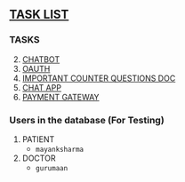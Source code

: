 ## [TASK LIST](https://docs.google.com/spreadsheets/d/1iQy-xua6GSUUSTiHlJAx0tA9JE3rLR_C984T4UJYZNg/edit#gid=0)

### TASKS
<!--1. [CT SCAN](https://www.kaggle.com/daenys2000/unet-segmentation)
    * [DATASET](https://www.kaggle.com/andrewmvd/covid19-ct-scans/code)
6. [XRAY CLASSIFIER ](https://medium.com/pytorch/image-similarity-search-in-pytorch-1a744cf3469)
3. Frontend
-->
2. [CHATBOT](https://medium.com/voice-tech-podcast/how-to-create-chatbot-using-rasa-82954e141ae7) 
3. [OAUTH](https://simpleisbetterthancomplex.com/tutorial/2016/10/24/how-to-add-social-login-to-django.html)
4. [IMPORTANT COUNTER QUESTIONS DOC]()
5. [CHAT APP](https://medium.com/@9cv9official/simple-chat-app-using-django-channel-ed5032b79b9c)
6. [PAYMENT GATEWAY](https://dev.to/iiits-iota/paytm-payment-gateway-integration-in-django-1657)


### Users in the database (For Testing)
1. PATIENT
      * `mayanksharma`
2. DOCTOR
      * `gurumaan`
